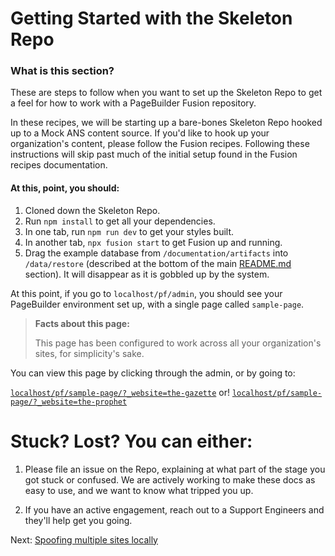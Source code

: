 # Getting Started with the Skeleton Repo

### What is this section?

These are steps to follow when you want to set up the Skeleton Repo to get a feel for how to work with a PageBuilder Fusion repository.

In these recipes, we will be starting up a bare-bones Skeleton Repo hooked up to a Mock ANS content source. If you'd like to hook up your organization's content, please follow the Fusion recipes. Following these instructions will skip past much of the initial setup found in the Fusion recipes documentation.

#### At this, point, you should:

1. Cloned down the Skeleton Repo.
1. Run `npm install` to get all your dependencies.
1. In one tab, run `npm run dev` to get your styles built.
1. In another tab, `npx fusion start` to get Fusion up and running.
1. Drag the example database from `/documentation/artifacts` into `/data/restore` (described at the bottom of the main [README.md](./../../../README.md#starting-from-a-database) section). It will disappear as it is gobbled up by the system.

At this point, if you go to `localhost/pf/admin`, you should see your PageBuilder environment set up, with a single page called `sample-page`.

> **Facts about this page:**
>
> This page has been configured to work across all your organization's sites, for simplicity's sake.

You can view this page by clicking through the admin, or by going to:

[`localhost/pf/sample-page/?_website=the-gazette`](localhost/pf/sample-page/?_website=the-gazette) or!
[`localhost/pf/sample-page/?_website=the-prophet`](localhost/pf/sample-page/?_website=the-prophet)

# Stuck? Lost? You can either:

1. Please file an issue on the Repo, explaining at what part of the stage you got stuck or confused. We are actively working to make these docs as easy to use, and we want to know what tripped you up.

1. If you have an active engagement, reach out to a Support Engineers and they'll help get you going.

Next: [Spoofing multiple sites locally](./spoofing-multisite-locally.md)
